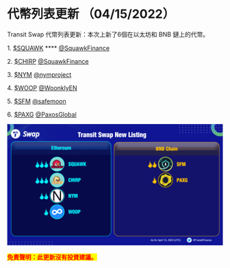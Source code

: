 # 代幣列表更新 （04/15/2022）

Transit Swap 代幣列表更新：本次上新了6個在以太坊和 BNB 鏈上的代幣。

1\. [$SQUAWK](https://twitter.com/search?q=%24SQUAWK\&src=cashtag\_click) **** [@SquawkFinance](https://twitter.com/SquawkFinance)

2\. [$CHIRP](https://twitter.com/search?q=%24CHIRP\&src=cashtag\_click) [@SquawkFinance](https://twitter.com/SquawkFinance)

3\. [$NYM](https://twitter.com/search?q=%24NYM\&src=cashtag\_click) [@nymproject](https://twitter.com/nymproject)

4\. [$WOOP](https://twitter.com/search?q=%24WOOP\&src=cashtag\_click) [@WoonklyEN](https://twitter.com/WoonklyEN)

5\. [$SFM](https://twitter.com/search?q=%24SFM\&src=cashtag\_click) [@safemoon](https://twitter.com/safemoon)

6\. [$PAXG](https://twitter.com/search?q=%24PAXG\&src=cashtag\_click) [@PaxosGlobal](https://twitter.com/PaxosGlobal)

![](<../../.gitbook/assets/Transit Swap New Listing 0415.png>)

<mark style="color:red;">**免責聲明：此更新沒有投資建議。**</mark>
